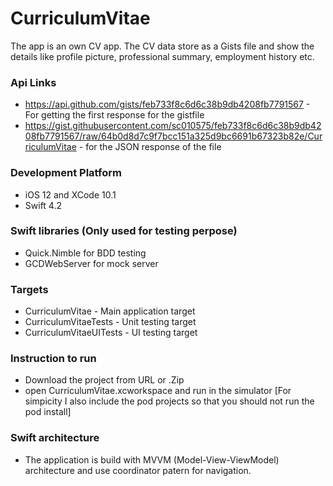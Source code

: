 # CurriculumVitae
The app is an own CV app. The CV data store as a Gists file and show the details like profile picture, professional summary, employment history etc. 

### Api Links
- https://api.github.com/gists/feb733f8c6d6c38b9db4208fb7791567 - For getting the first response for the gistfile
- https://gist.githubusercontent.com/sc010575/feb733f8c6d6c38b9db4208fb7791567/raw/64b0d8d7c9f7bcc151a325d9bc6691b67323b82e/CurriculumVitae - for the JSON response of the file

### Development Platform
- iOS 12 and XCode 10.1
- Swift 4.2

### Swift libraries (Only used for testing perpose)
- Quick.Nimble for BDD testing
- GCDWebServer for mock server

### Targets
- CurriculumVitae - Main application target
- CurriculumVitaeTests - Unit testing target
- CurriculumVitaeUITests - UI testing target

### Instruction to run
- Download the project from URL or .Zip
- open CurriculumVitae.xcworkspace and run in the simulator
[For simpicity I also include the pod projects so that you should not run the pod install]

### Swift architecture
- The application is build with MVVM (Model-View-ViewModel) architecture and use coordinator patern for navigation.


